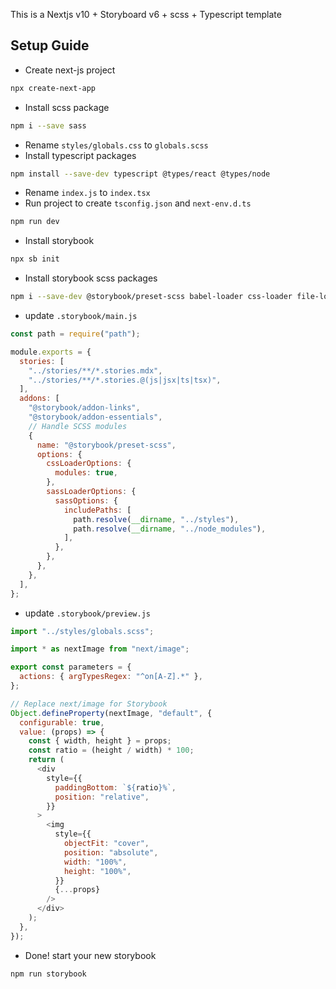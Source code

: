 This is a Nextjs v10 + Storyboard v6 + scss + Typescript template

## Setup Guide

- Create next-js project

```bash
npx create-next-app
```

- Install scss package

```bash
npm i --save sass
```

- Rename `styles/globals.css` to `globals.scss`
- Install typescript packages

```bash
npm install --save-dev typescript @types/react @types/node
```

- Rename `index.js` to `index.tsx`
- Run project to create `tsconfig.json` and `next-env.d.ts`

```bash
npm run dev
```

- Install storybook

```bash
npx sb init
```

- Install storybook scss packages

```bash
npm i --save-dev @storybook/preset-scss babel-loader css-loader file-loader sass-loader style-loader
```

- update `.storybook/main.js`

```js
const path = require("path");

module.exports = {
  stories: [
    "../stories/**/*.stories.mdx",
    "../stories/**/*.stories.@(js|jsx|ts|tsx)",
  ],
  addons: [
    "@storybook/addon-links",
    "@storybook/addon-essentials",
    // Handle SCSS modules
    {
      name: "@storybook/preset-scss",
      options: {
        cssLoaderOptions: {
          modules: true,
        },
        sassLoaderOptions: {
          sassOptions: {
            includePaths: [
              path.resolve(__dirname, "../styles"),
              path.resolve(__dirname, "../node_modules"),
            ],
          },
        },
      },
    },
  ],
};
```

- update `.storybook/preview.js`

```js
import "../styles/globals.scss";

import * as nextImage from "next/image";

export const parameters = {
  actions: { argTypesRegex: "^on[A-Z].*" },
};

// Replace next/image for Storybook
Object.defineProperty(nextImage, "default", {
  configurable: true,
  value: (props) => {
    const { width, height } = props;
    const ratio = (height / width) * 100;
    return (
      <div
        style={{
          paddingBottom: `${ratio}%`,
          position: "relative",
        }}
      >
        <img
          style={{
            objectFit: "cover",
            position: "absolute",
            width: "100%",
            height: "100%",
          }}
          {...props}
        />
      </div>
    );
  },
});
```

- Done! start your new storybook

```bash
npm run storybook
```
